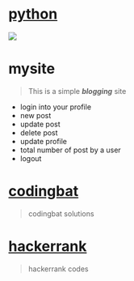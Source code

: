 # **[python](https://www.python.org/)**
![](https://res.cloudinary.com/teepublic/image/private/s--snuCCWkh--/t_Preview/b_rgb:191919,c_limit,f_jpg,h_630,q_90,w_630/v1503921169/production/designs/1856074_1.jpg)


# **mysite**
> This is a simple _**blogging**_ site
- login into your profile
- new post
- update post
- delete post
- update profile
- total number of post by a user
- logout


# **[codingbat](https://codingbat.com/python)**
>codingbat solutions

# **[hackerrank](https://hackerrank.com)**
>hackerrank codes